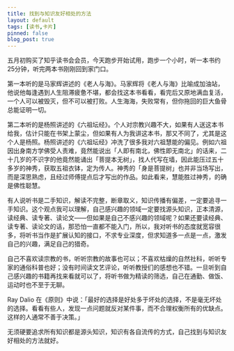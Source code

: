 ```yaml
---
title: 找到与知识友好相处的方法
layout: default
tags: [读书,卡片]
pinned: false
blog_post: true
---
```



五月初购买了知乎读书会会员，今天跑步开始试用，跑步一个小时，听一本书约 25分钟，听完两本书刚刚回到家门口。

第一本听的是马家辉讲述的《老人与海》。马家辉将《老人与海》比喻成加油站，他说他每逢遇到人生阻滞疲惫不堪，都会找这本书看看，看完后又原地满血复活，一个人可以被毁灭，但不可以被打败。人生海海，失败常有，但你拖回的巨大鱼骨总能证明一切。

第二本听的是杨照讲述的《六祖坛经》。个人对宗教兴趣不大，如果有人送这本书给我，估计只能在书架上蒙尘，但如果有人为我讲这本书，那又不同了，尤其是这个人是杨照。杨照讲述的《六祖坛经》冲洗了很多我对六祖慧能的偏见。例如六祖因出身南方学佛受人责难，竟然能说出「人即有南北，佛性即无南北」的话来，二十几岁的不识字的他竟然能诵出「菩提本无树」，找人代写在墙，因此能压过五十多岁的神秀，获取五祖衣钵，定为传人。神秀的「身是菩提树」也并非当场写出，而是深思熟虑，且经过师傅提点后才写出的作品。如此看来，慧能胜过神秀，的确是佛性聪慧。

有人说听书是二手知识，解读不完整，断章取义，知识传播有偏差，一定要追寻一手知识。这个观点我可以理解，自己感兴趣的领域一定要找源头知识，正本清源，读经典、读专著、读论文——但如果是自己不感兴趣的领域呢？如果还要读经典、读专著、读论文的话，那恐怕一直都不能入门，所以，我对听书的态度就宽容很多，将听书当作是扩展认知的接口，不求专业深度，但求知道多一点是一点，激发自己的兴趣，满足自己的猎奇。

自己不喜欢读宗教的书，听听宗教的故事也可以；不喜欢枯燥的自然社科，听听专家的通俗科普也好；没有时间读文艺评论，听听教授们的感想也不错。一旦听到自己感兴趣的书籍再找来看就可以了，将听书做为精读的筛选，自己在通勤、做饭、运动时也不至于无聊。

Ray Dalio 在《原则》中说：「最好的选择是好处多于坏处的选择，不是毫无坏处的选择。看看有些人，发现一点问题就反对某件事，而不合理权衡所有的优缺点。这样的人通常不善于决策。」

无须硬要追求所有知识都是源头知识，知识有各自流传的方式，自己找到与知识友好相处的方法就好。

